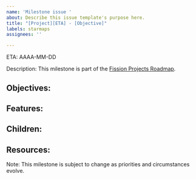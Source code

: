```yaml
---
name: 'Milestone issue '
about: Describe this issue template's purpose here.
title: "[Project][ETA] - [Objective]"
labels: starmaps
assignees: ''

---
```


ETA: AAAA-MM-DD

Description:
This milestone is part of the [Fission Projects Roadmap](https://github.com/bdehaynin/Fission-Starmaps/issues/1).

Objectives:
- 

Features: 
- 

Children:
- 

Resources:
- 

Note: This milestone is subject to change as priorities and circumstances evolve.
